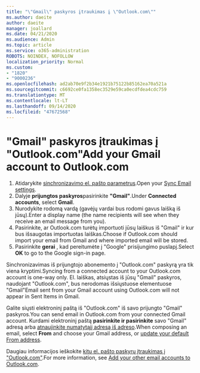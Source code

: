 ```yaml
---
title: "\"Gmail\" paskyros įtraukimas į \"Outlook.com\""
ms.author: daeite
author: daeite
manager: joallard
ms.date: 04/21/2020
ms.audience: Admin
ms.topic: article
ms.service: o365-administration
ROBOTS: NOINDEX, NOFOLLOW
localization_priority: Normal
ms.custom:
- "1820"
- "9000236"
ms.openlocfilehash: ad2ab70e9f2b34e1921b75122b85162ea70a521a
ms.sourcegitcommit: c6692ce0fa1358ec3529e59ca0ecdfdea4cdc759
ms.translationtype: MT
ms.contentlocale: lt-LT
ms.lasthandoff: 09/14/2020
ms.locfileid: "47672568"
---
```

# <a name="add-your-gmail-account-to-outlookcom"></a><span data-ttu-id="af714-102">"Gmail" paskyros įtraukimas į "Outlook.com"</span><span class="sxs-lookup"><span data-stu-id="af714-102">Add your Gmail account to Outlook.com</span></span>

1. <span data-ttu-id="af714-103">Atidarykite [sinchronizavimo el. pašto parametrus](https://go.microsoft.com/fwlink/?linkid=875264).</span><span class="sxs-lookup"><span data-stu-id="af714-103">Open your [Sync Email settings](https://go.microsoft.com/fwlink/?linkid=875264).</span></span>
2. <span data-ttu-id="af714-104">Dalyje **prijungtos paskyros**pasirinkite **"Gmail"**.</span><span class="sxs-lookup"><span data-stu-id="af714-104">Under **Connected accounts**, select **Gmail**.</span></span>
3. <span data-ttu-id="af714-105">Nurodykite rodomą vardą (gavėjų vardai bus rodomi gavus laišką iš jūsų).</span><span class="sxs-lookup"><span data-stu-id="af714-105">Enter a display name (the name recipients will see when they receive an email message from you).</span></span>
4. <span data-ttu-id="af714-106">Pasirinkite, ar Outlook.com turėtų importuoti jūsų laiškus iš "Gmail" ir kur bus išsaugotas importuotas laiškas.</span><span class="sxs-lookup"><span data-stu-id="af714-106">Choose if Outlook.com should import your email from Gmail and where imported email will be stored.</span></span>
5. <span data-ttu-id="af714-107">Pasirinkite **gerai** , kad pereitumėte į "Google" prisijungimo puslapį.</span><span class="sxs-lookup"><span data-stu-id="af714-107">Select **OK** to go to the Google sign-in page.</span></span>

<span data-ttu-id="af714-108">Sinchronizavimas iš prijungtojo abonemento į "Outlook.com" paskyrą yra tik viena kryptimi.</span><span class="sxs-lookup"><span data-stu-id="af714-108">Syncing from a connected account to your Outlook.com account is one-way only.</span></span> <span data-ttu-id="af714-109">El. laiškas, atsiųstas iš jūsų "Gmail" paskyros, naudojant "Outlook.com", bus nerodomas išsiųstuose elementuose "Gmail"</span><span class="sxs-lookup"><span data-stu-id="af714-109">Email sent from your Gmail account using Outlook.com will not appear in Sent Items in Gmail.</span></span>

<span data-ttu-id="af714-110">Galite siųsti elektroninį paštą iš "Outlook.com" iš savo prijungto "Gmail" paskyros.</span><span class="sxs-lookup"><span data-stu-id="af714-110">You can send email in Outlook.com from your connected Gmail account.</span></span> <span data-ttu-id="af714-111">Kurdami elektroninį paštą **pasirinkite ir pasirinkite** savo "Gmail" adresą arba [atnaujinkite numatytąjį adresą iš adreso](https://go.microsoft.com/fwlink/?linkid=875264).</span><span class="sxs-lookup"><span data-stu-id="af714-111">When composing an email, select **From** and choose your Gmail address, or [update your default From address](https://go.microsoft.com/fwlink/?linkid=875264).</span></span>

<span data-ttu-id="af714-112">Daugiau informacijos ieškokite [kitų el. pašto paskyrų įtraukimas į "Outlook.com"](https://support.office.com/article/c5224df4-5885-4e79-91ba-523aa743f0ba?wt.mc_id=Office_Outlook_com_Alchemy).</span><span class="sxs-lookup"><span data-stu-id="af714-112">For more information, see [Add your other email accounts to Outlook.com](https://support.office.com/article/c5224df4-5885-4e79-91ba-523aa743f0ba?wt.mc_id=Office_Outlook_com_Alchemy).</span></span>